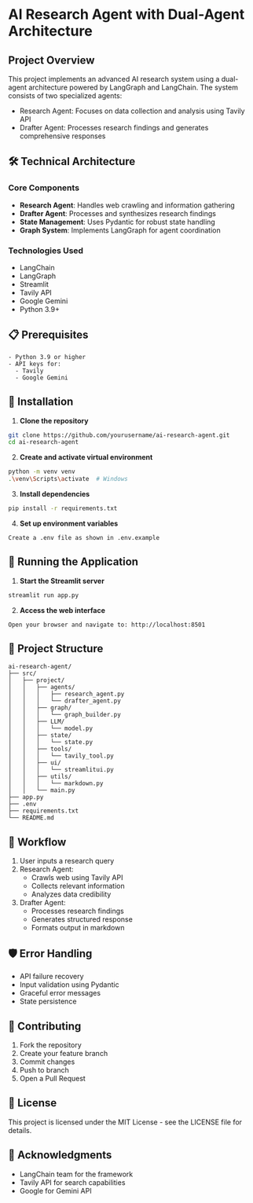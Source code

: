 # AI Research Agent with Dual-Agent Architecture

## Project Overview
This project implements an advanced AI research system using a dual-agent architecture powered by LangGraph and LangChain. The system consists of two specialized agents:
- Research Agent: Focuses on data collection and analysis using Tavily API
- Drafter Agent: Processes research findings and generates comprehensive responses

## 🛠️ Technical Architecture

### Core Components
- **Research Agent**: Handles web crawling and information gathering
- **Drafter Agent**: Processes and synthesizes research findings
- **State Management**: Uses Pydantic for robust state handling
- **Graph System**: Implements LangGraph for agent coordination

### Technologies Used
- LangChain
- LangGraph
- Streamlit
- Tavily API
- Google Gemini
- Python 3.9+

## 📋 Prerequisites
```text
- Python 3.9 or higher
- API keys for:
  - Tavily
  - Google Gemini
```

## 🔧 Installation

1. **Clone the repository**
```bash
git clone https://github.com/yourusername/ai-research-agent.git
cd ai-research-agent
```

2. **Create and activate virtual environment**
```bash
python -m venv venv
.\venv\Scripts\activate  # Windows
```

3. **Install dependencies**
```bash
pip install -r requirements.txt
```

4. **Set up environment variables**
```text
Create a .env file as shown in .env.example 
```

## 🚀 Running the Application

1. **Start the Streamlit server**
```bash
streamlit run app.py
```

2. **Access the web interface**
```text
Open your browser and navigate to: http://localhost:8501
```

## 📁 Project Structure
```
ai-research-agent/
├── src/
│   ├── project/
│   │   ├── agents/
│   │   │   ├── research_agent.py
│   │   │   └── drafter_agent.py
│   │   ├── graph/
│   │   │   └── graph_builder.py
│   │   ├── LLM/
│   │   │   └── model.py
│   │   ├── state/
│   │   │   └── state.py
│   │   ├── tools/
│   │   │   └── tavily_tool.py
│   │   ├── ui/
│   │   │   └── streamlitui.py
│   │   ├── utils/
│   │   │   └── markdown.py
│   │   └── main.py
├── app.py
├── .env
├── requirements.txt
└── README.md
```

## 🔄 Workflow

1. User inputs a research query
2. Research Agent:
   - Crawls web using Tavily API
   - Collects relevant information
   - Analyzes data credibility
3. Drafter Agent:
   - Processes research findings
   - Generates structured response
   - Formats output in markdown

## 🛡️ Error Handling
- API failure recovery
- Input validation using Pydantic
- Graceful error messages
- State persistence

## 🤝 Contributing
1. Fork the repository
2. Create your feature branch
3. Commit changes
4. Push to branch
5. Open a Pull Request

## 📄 License
This project is licensed under the MIT License - see the LICENSE file for details.


## 🙏 Acknowledgments
- LangChain team for the framework
- Tavily API for search capabilities
- Google for Gemini API

